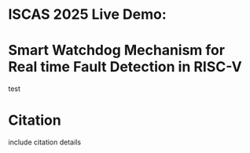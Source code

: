 # ISCAS 2025 Live Demo:
# Smart Watchdog Mechanism for Real time Fault Detection in RISC-V

test


# Citation

include citation details
